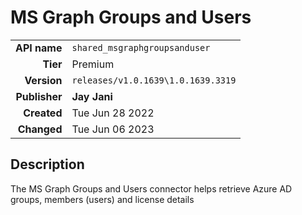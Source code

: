 # MS Graph Groups and Users
| | |
|-:|-|
|**API name**|`shared_msgraphgroupsanduser`|
|**Tier**|Premium|
|**Version**|`releases/v1.0.1639\1.0.1639.3319`|
|**Publisher**|**Jay Jani**|
|**Created**|Tue Jun 28 2022|
|**Changed**|Tue Jun 06 2023|

## Description
The MS Graph Groups and Users connector helps retrieve Azure AD groups, members (users) and license details
